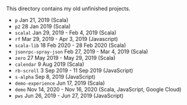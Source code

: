 This directory contains my old unfinished projects.

* `p` Jan 21, 2019 (Scala)
* `p2` 28 Jan 2019 (Scala)
* `scalal`  Jan 29, 2019 - Feb 4, 2019 (Scala)
* `rf` Mar 29, 2019 - Apr 3, 2019 (Javascript)
* `scala-lib` 18 Feb 2020 - 28 Feb 2020 (Scala)
* `jsonrpc-spray-json` Feb 27, 2019 - Mar 4, 2019 (Scala)
* `zero` 27 May 2019 - May 29, 2019 (Scala)
* `calendar` 9 Aug 2019 (Scala)
* `rb-scroll` 3 Sep 2019 - 11 Sep 2019 (JavaScript)
* `s-alpha` Sep 8, 2019 (JavaScript)
* `demo-experience` Jun 17, 2019 (Scala)
* `demo` Nov 14, 2020 - Nov 16, 2020 (Scala, JavaScript, Google Cloud)
* `pws` Jun 26, 2019 - Jun 27, 2019 (JavaScript)

